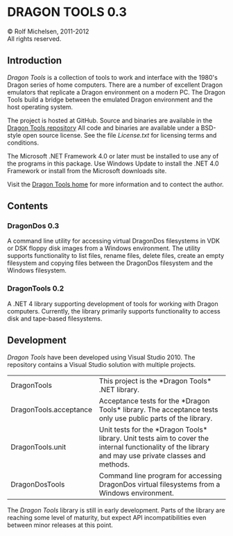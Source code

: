 DRAGON TOOLS 0.3
================

&copy; Rolf Michelsen, 2011-2012  
All rights reserved.



Introduction
------------

*Dragon Tools* is a collection of tools to work and interface with the 1980's Dragon series of home computers.  There are a number
of excellent Dragon emulators that replicate a Dragon environment on a modern PC.  The Dragon Tools build a bridge between the
emulated Dragon environment and the host operating system.

The project is hosted at GitHub.  Source and binaries are available in the [Dragon Tools repository](http://github.com/rolfmichelsen/dragontools)
All code and binaries are available under a BSD-style open source license.  See the file *License.txt* for licensing terms and conditions.

The Microsoft .NET Framework 4.0 or later must be installed to use any of the programs in this package.  Use Windows Update to install the .NET 4.0
Framework or install from the Microsoft downloads site.

Visit the [Dragon Tools home](http://www.rolfmichelsen.com/dragontools/) for more information and to contect the author.



Contents
--------

### DragonDos 0.3

A command line utility for accessing virtual DragonDos filesystems in VDK or DSK floppy disk images from a Windows environment.  The
utility supports functionality to list files, rename files, delete files, create an empty filesystem and copying files between the
DragonDos filesystem and the Windows filesystem.


### DragonTools 0.2

A .NET 4 library supporting development of tools for working with Dragon computers.  Currently, the library primarily supports
functionality to access disk and tape-based filesystems.



Development
-----------

*Dragon Tools* have been developed using Visual Studio 2010.  The repository contains a Visual Studio solution with multiple projects.

<table>
<tr>
    <td>DragonTools</td>
    <td>This project is the *Dragon Tools* .NET library.</td>
</tr>
<tr>
    <td>DragonTools.acceptance</td>
    <td>Acceptance tests for the *Dragon Tools* library.  The acceptance tests only use public parts of the library.</td>
</tr>
<tr>
    <td>DragonTools.unit</td>
    <td>Unit tests for the *Dragon Tools* library.  Unit tests aim to cover the internal functionality of the library and may use
    private classes and methods.</td>
</tr>
<tr>
    <td>DragonDosTools</td>
    <td>Command line program for accessing DragonDos virtual filesystems from a Windows environment.</td>
</tr>
</table>

The *Dragon Tools* library is still in early development.  Parts of the library are reaching some level of maturity, but expect API 
incompatibilities even between minor releases at this point.




